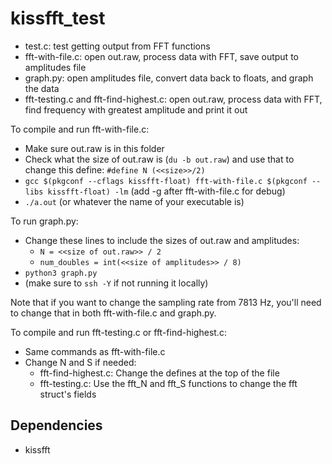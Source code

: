 # kissfft_test

- test.c: test getting output from FFT functions
- fft-with-file.c: open out.raw, process data with FFT, save output to amplitudes file
- graph.py: open amplitudes file, convert data back to floats, and graph the data
- fft-testing.c and fft-find-highest.c: open out.raw, process data with FFT, find frequency with greatest amplitude and print it out

To compile and run fft-with-file.c:
- Make sure out.raw is in this folder
- Check what the size of out.raw is (`du -b out.raw`) and use that to change this define: `#define N (<<size>>/2)`
- `gcc $(pkgconf --cflags kissfft-float) fft-with-file.c $(pkgconf --libs kissfft-float) -lm` (add -g after fft-with-file.c for debug)
- `./a.out` (or whatever the name of your executable is)

To run graph.py:
- Change these lines to include the sizes of out.raw and amplitudes:
  - `N = <<size of out.raw>> / 2`
  - `num_doubles = int(<<size of amplitudes>> / 8)`
- `python3 graph.py`
- (make sure to `ssh -Y` if not running it locally)

Note that if you want to change the sampling rate from 7813 Hz, you'll need to change that in both fft-with-file.c and graph.py.

To compile and run fft-testing.c or fft-find-highest.c:
- Same commands as fft-with-file.c
- Change N and S if needed:
  - fft-find-highest.c: Change the defines at the top of the file
  - fft-testing.c: Use the fft_N and fft_S functions to change the fft struct's fields

## Dependencies
- kissfft